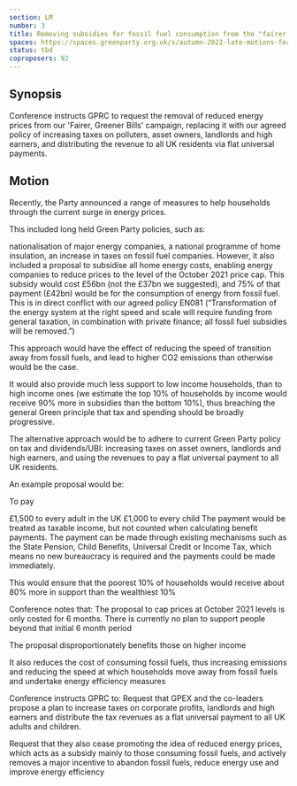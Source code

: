 ```yaml
---
section: LM
number: 3
title: Removing subsidies for fossil fuel consumption from the "fairer, greener bills" campaign
spaces: https://spaces.greenparty.org.uk/s/autumn-2022-late-motions-forum/?contentId=107900
status: tbd
coproposers: 92
---
```

## Synopsis
Conference instructs GPRC to request the removal of reduced energy prices from our 'Fairer, Greener Bills' campaign, replacing it with our agreed policy of increasing taxes on polluters, asset owners, landlords and high earners, and distributing the revenue to all UK residents via flat universal payments.

## Motion
Recently, the Party announced a range of measures to help households through the current surge in energy prices.

This included long held Green Party policies, such as:

nationalisation of major energy companies,
a national programme of home insulation,
an increase in taxes on fossil fuel companies.
However, it also included a proposal to subsidise all home energy costs, enabling energy companies to reduce prices to the level of the October 2021 price cap. This subsidy would cost £56bn (not the £37bn we suggested), and 75% of that payment (£42bn) would be for the consumption of energy from fossil fuel. This is in direct conflict with our agreed policy EN081 (“Transformation of the energy system at the right speed and scale will require funding from general taxation, in combination with private finance; all fossil fuel subsidies will be removed.”)

This approach would have the effect of reducing the speed of transition away from fossil fuels, and lead to higher CO2 emissions than otherwise would be the case.

It would also provide much less support to low income households, than to high income ones (we estimate the top 10% of households by income would receive 90% more in subsidies than the bottom 10%), thus breaching the general Green principle that tax and spending should be broadly progressive.

The alternative approach would be to adhere to current Green Party policy on tax and dividends/UBI: increasing taxes on asset owners, landlords and high earners, and using the revenues to pay a flat universal payment to all UK residents.

An example proposal would be:

To pay

£1,500 to every adult in the UK
£1,000 to every child
The payment would be treated as taxable income, but not counted when calculating benefit payments. The payment can be made through existing mechanisms such as the State Pension, Child Benefits, Universal Credit or Income Tax, which means no new bureaucracy is required and the payments could be made immediately.

This would ensure that the poorest 10% of households would receive about 80% more in support than the wealthiest 10%

Conference notes that:
The proposal to cap prices at October 2021 levels is only costed for 6 months. There is currently no plan to support people beyond that initial 6 month period

The proposal disproportionately benefits those on higher income

It also reduces the cost of consuming fossil fuels, thus increasing emissions and reducing the speed at which households move away from fossil fuels and undertake energy efficiency measures

Conference instructs GPRC to:
Request that GPEX and the co-leaders propose a plan to increase taxes on corporate profits, landlords and high earners and distribute the tax revenues as a flat universal payment to all UK adults and children.

Request that they also cease promoting the idea of reduced energy prices, which acts as a subsidy mainly to those consuming fossil fuels, and actively removes a major incentive to abandon fossil fuels, reduce energy use and improve energy efficiency
